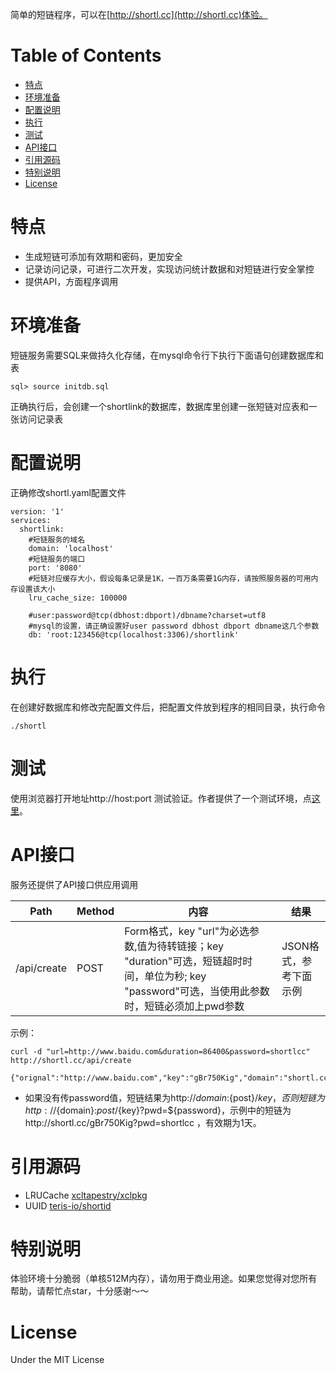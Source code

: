 简单的短链程序，可以在[http://shortl.cc](http://shortl.cc)体验。

# Table of Contents

- [特点](#特点)
- [环境准备](#环境准备)
- [配置说明](#配置说明)
- [执行](#执行)
- [测试](#测试)
- [API接口](#API接口)
- [引用源码](#引用源码)
- [特别说明](#特别说明)
- [License](#License)

# 特点
* 生成短链可添加有效期和密码，更加安全
* 记录访问记录，可进行二次开发，实现访问统计数据和对短链进行安全掌控
* 提供API，方面程序调用

# 环境准备
短链服务需要SQL来做持久化存储，在mysql命令行下执行下面语句创建数据库和表
```
sql> source initdb.sql
```

正确执行后，会创建一个shortlink的数据库，数据库里创建一张短链对应表和一张访问记录表

# 配置说明
正确修改shortl.yaml配置文件
```
version: '1'
services:
  shortlink:
    #短链服务的域名
    domain: 'localhost'
    #短链服务的端口
    port: '8080'
    #短链对应缓存大小，假设每条记录是1K，一百万条需要1G内存，请按照服务器的可用内存设置该大小
    lru_cache_size: 100000

    #user:password@tcp(dbhost:dbport)/dbname?charset=utf8
    #mysql的设置，请正确设置好user password dbhost dbport dbname这几个参数
    db: 'root:123456@tcp(localhost:3306)/shortlink'

```
# 执行
在创建好数据库和修改完配置文件后，把配置文件放到程序的相同目录，执行命令
```
./shortl
```

# 测试
使用浏览器打开地址http://host:port 测试验证。作者提供了一个测试环境，点[这里](http://shortl.cc)。

# API接口
服务还提供了API接口供应用调用

| Path | Method | 内容 |  结果 |
| ------ | ------ | ------ | ------ |
| /api/create | POST | Form格式，key "url"为必选参数,值为待转链接；key "duration"可选，短链超时时间，单位为秒; key "password"可选，当使用此参数时，短链必须加上pwd参数  | JSON格式，参考下面示例 | |

示例：
```
curl -d "url=http://www.baidu.com&duration=86400&password=shortlcc" http://shortl.cc/api/create

{"orignal":"http://www.baidu.com","key":"gBr750Kig","domain":"shortl.cc","port":"80"}
```

* 如果没有传password值，短链结果为http://${domain}:${post}/${key}，否则短链为http://${domain}:${post}/${key}?pwd=${password}，示例中的短链为http://shortl.cc/gBr750Kig?pwd=shortlcc ，有效期为1天。

# 引用源码
* LRUCache [xcltapestry/xclpkg](github.com/xcltapestry/xclpkg/)
* UUID [teris-io/shortid](https://github.com/teris-io/shortid)


# 特别说明
体验环境十分脆弱（单核512M内存），请勿用于商业用途。如果您觉得对您所有帮助，请帮忙点star，十分感谢～～



# License
Under the MIT License
